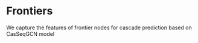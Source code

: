 # Frontiers
We capture the features of frontier nodes for cascade prediction based on CasSeqGCN model

